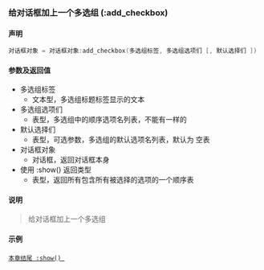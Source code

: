 ### 给对话框加上一个多选组 \(**:add\_checkbox**\)


#### 声明
```lua
对话框对象 = 对话框对象:add_checkbox(多选组标签, 多选组选项们 [, 默认选择们 ])
```


#### 参数及返回值
- 多选组标签
    - 文本型，多选组标题标签显示的文本
- 多选组选项们
    - 表型，多选组中的顺序选项名列表，不能有一样的
- 默认选择们
    - 表型，可选参数，多选组的默认选项名列表，默认为 空表
- 对话框对象
    - 对话框，返回对话框本身
- 使用 :show\(\) 返回类型
    - 表型，返回所有包含所有被选择的选项的一个顺序表


#### 说明  
> 给对话框加上一个多选组  


#### 示例  
[`本章结尾 :show() `](/Handbook/dialog/_show.md)  

